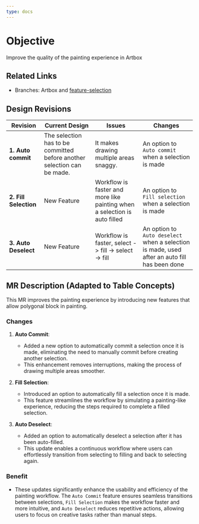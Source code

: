 ```yaml
---
type: docs
---
```


# Objective

Improve the quality of the painting experience in Artbox

## Related Links

- Branches: Artbox and [feature-selection](https://gitlab.gnome.org/pixelmixer/artbox/-/tree/feature-selection?ref_type=heads)

## Design Revisions

| **Revision**  | **Current Design**  | **Issues**  | **Changes** |
|--------------------------------------------|---------------------------------------------------------------------------------------------|----------------------------------------------------------------------------------------------|-----------------------------------------------------------|
| **1. Auto commit** | The selection has to be committed before another selection can be made. | It makes drawing multiple areas snaggy. | An option to `Auto commit` when a selection is made |
| **2. Fill Selection**   | New Feature | Workflow is faster and more like painting when a selection is auto filled | An option to `Fill selection` when a selection is made |
| **3. Auto Deselect**   | New Feature  | Workflow is faster, select -> fill -> select -> fill | An option to `Auto deselect` when a selection is made, used after an auto fill has been done |

## MR Description (Adapted to Table Concepts)

This MR improves the painting experience by introducing new features that allow polygonal block in painting.

### Changes

1. **Auto Commit**:
   - Added a new option to automatically commit a selection once it is made, eliminating the need to manually commit before creating another selection.
   - This enhancement removes interruptions, making the process of drawing multiple areas smoother.

2. **Fill Selection**:
   - Introduced an option to automatically fill a selection once it is made.
   - This feature streamlines the workflow by simulating a painting-like experience, reducing the steps required to complete a filled selection.

3. **Auto Deselect**:
   - Added an option to automatically deselect a selection after it has been auto-filled.
   - This update enables a continuous workflow where users can effortlessly transition from selecting to filling and back to selecting again.

### Benefit

- These updates significantly enhance the usability and efficiency of the painting workflow. The `Auto Commit` feature ensures seamless transitions between selections, `Fill Selection` makes the workflow faster and more intuitive, and `Auto Deselect` reduces repetitive actions, allowing users to focus on creative tasks rather than manual steps.
